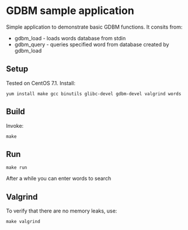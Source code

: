 GDBM sample application
=======================

Simple application to demonstrate basic GDBM functions. It consits from:
* gdbm_load - loads words database from stdin
* gdbm_query - queries specified word from database created by gdbm_load

Setup
-----
Tested on CentOS 7.1. Install:

	yum install make gcc binutils glibc-devel gdbm-devel valgrind words

Build
-----
Invoke:

	make

Run
---

	make run

After a while you can enter words to search

Valgrind
--------
To verify that there are no memory leaks, use:

	make valgrind


